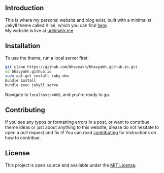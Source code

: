 ## Introduction

This is where my personal website and blog exist, built with a minimalist Jekyll theme called Klisé, which you can find
<a href="https://github.com/piharpi/jekyll-klise" target="_blank" rel="noopener">here</a>.<br>
My website is live at <a href="https://bhavyakh.co" target="_blank" rel="noopener">uditmalik.me</a>

## Installation
To use the theme, run a local server first:

```bash
git clone https://github.com/bhavyakh/bhavyakh.github.io.git
cd bhavyakh.github.io
sudo apt-get install ruby-dev
bundle install
bundle exec jekyll serve
```

Navigate to `localhost:4000`, and you're ready to go.

## Contributing

If you see any typos or formatting errors in a post, or want to contribue theme ideas or just about anything to this website, please do not hesitate to open a pull request and fix it! You can read [contributing](./CONTRIBUTING.md) for instructions on how to contribue.

## License

This project is open source and available under the [MIT License](LICENSE).
